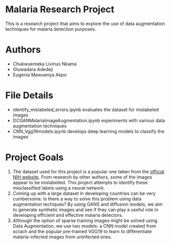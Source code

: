 # Malaria Research Project
This is a research project that aims to explore the use of data augmentation techniques for malaria detection purposes.

# Authors
- Chukwuemeka Livinus Nkama
- Oluwadara Adedeji
- Eugenia Mawuenya Akpo

# File Details
- identify_mislabeled_errors.ipynb evaluates the dataset for mislabeled images
- DCGANMalariaImageAugmentation.ipynb experiments with various data augmentation techniques
- CNN_Vgg19models.ipynb develops deep learning models to classify the images


# Project Goals
1. The dataset used for this project is a popular one taken from the [official NIH website](https://ceb.nlm.nih.gov/repositories/malaria-datasets/). From research
   by other authors, some of the images appear to be mislabelled. This project attempts to identify these misclassified labels using a neural network.
2. Coming up with a large dataset in developing countries can be very cumbersome. Is there a way to solve this problem using data augmentation techiques?
   By using GANS and diffusion models, we aim to generate synthetic images and see if they can play a useful role in developing efficient and effective malaria
   detectors.
3. Although the option of sparse training images might be solved using Data Augmentation, we use two models: a CNN model created from scrach and the popular 
   pre-trained VGG19 to learn to differentiate malaria-infected images from uninfected ones.
